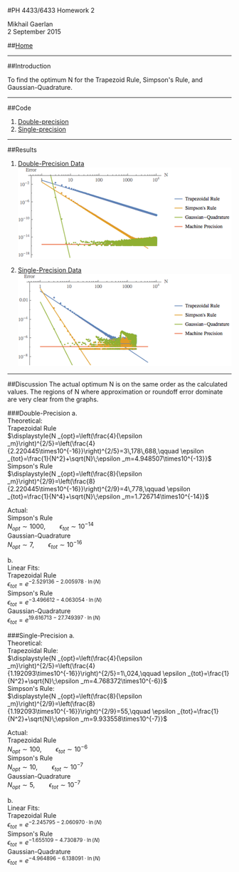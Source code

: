 <script type="text/javascript" src="http://latex.codecogs.com/latexit.js"></script>
<script type="text/javascript">
LatexIT.add('p',true);
</script>
#PH 4433/6433 Homework 2

Mikhail Gaerlan  
2 September 2015

##[Home](hw2.html)

---
##Introduction

To find the optimum N for the Trapezoid Rule, Simpson's Rule, and Gaussian-Quadrature.

---
##Code

1. [Double-precision](double/integdouble.f95)
2. [Single-precision](single/integsingle.f95)

---
##Results

1. [Double-Precision Data](double/integdouble.dat)  
![Double-precision](double/integdouble.png)

2. [Single-Precision Data](single/integsingle.dat)  
![Single-precision](single/integsingle.png)

---
##Discussion
The actual optimum N is on the same order as the calculated values. The regions of N where approximation or roundoff error dominate are very clear from the graphs.

###Double-Precision
a.  
Theoretical:  
Trapezoidal Rule  
$\displaystyle{N _{opt}=\left(\frac{4}{\epsilon _m}\right)^{2/5}=\left(\frac{4}{2.220445\times10^{-16}}\right)^{2/5}=3\,178\,688,\qquad \epsilon _{tot}=\frac{1}{N^2}+\sqrt{N}\;\epsilon _m=4.948507\times10^{-13}}$  
Simpson's Rule  
$\displaystyle{N _{opt}=\left(\frac{8}{\epsilon _m}\right)^{2/9}=\left(\frac{8}{2.220445\times10^{-16}}\right)^{2/9}=4\,778,\qquad \epsilon _{tot}=\frac{1}{N^4}+\sqrt{N}\;\epsilon _m=1.726714\times10^{-14}}$  

Actual:  
Simpson's Rule  
$\displaystyle{N _{opt}\sim1000,\qquad\epsilon _{tot}\sim10^{-14}}$  
Gaussian-Quadrature  
$\displaystyle{N _{opt}\sim7,\qquad\epsilon _{tot}\sim10^{-16}}$  

b.  
Linear Fits:  
Trapezoidal Rule  
$\displaystyle{\epsilon _{tot}=e^{-2.529136-2.005978\cdot\ln(N)}}$  
Simpson's Rule  
$\displaystyle{\epsilon _{tot}=e^{-3.496612-4.063054\cdot\ln(N)}}$  
Gaussian-Quadrature  
$\displaystyle{\epsilon _{tot}=e^{19.616713-27.749397\cdot\ln(N)}}$  

###Single-Precision
a.  
Theoretical:  
Trapezoidal Rule:  
$\displaystyle{N _{opt}=\left(\frac{4}{\epsilon _m}\right)^{2/5}=\left(\frac{4}{1.192093\times10^{-16}}\right)^{2/5}=1\,024,\qquad \epsilon _{tot}=\frac{1}{N^2}+\sqrt{N}\;\epsilon _m=4.768372\times10^{-6}}$  
Simpson's Rule:  
$\displaystyle{N _{opt}=\left(\frac{8}{\epsilon _m}\right)^{2/9}=\left(\frac{8}{1.192093\times10^{-16}}\right)^{2/9}=55,\qquad \epsilon _{tot}=\frac{1}{N^2}+\sqrt{N}\;\epsilon _m=9.933558\times10^{-7}}$  

Actual:  
Trapezoidal Rule  
$\displaystyle{N _{opt}\sim100,\qquad\epsilon _{tot}\sim10^{-6}}$  
Simpson's Rule  
$\displaystyle{N _{opt}\sim10,\qquad\epsilon _{tot}\sim10^{-7}}$  
Gaussian-Quadrature  
$\displaystyle{N _{opt}\sim5,\qquad\epsilon _{tot}\sim10^{-7}}$  

b.  
Linear Fits:  
Trapezoidal Rule  
$\displaystyle{\epsilon _{tot}=e^{-2.245795-2.060970\cdot\ln(N)}}$  
Simpson's Rule  
$\displaystyle{\epsilon _{tot}=e^{-1.655109-4.730879\cdot\ln(N)}}$  
Gaussian-Quadrature  
$\displaystyle{\epsilon _{tot}=e^{-4.964896-6.138091\cdot\ln(N)}}$  
